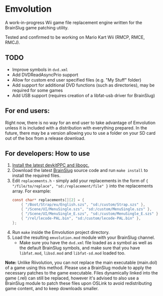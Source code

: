 # Emvolution

A work-in-progress Wii game file replacement engine written for the BrainSlug game patching utility.

Tested and confirmed to be working on Mario Kart Wii (RMCP, RMCE, RMCJ).

## TODO

- Improve symbols in `dvd.xml`
- Add DVDReadAsyncPrio support
- Allow for custom end user specified files (e.g. "My Stuff" folder)
- Add support for additional DVD functions (such as directories), may be required for some games
- Add USB support (requires creation of a libfat-usb driver for BrainSlug)

## For end users:

Right now, there is no way for an end user to take advantage of Emvolution unless it is included with a distribution with everything prepared. In the future, there may be a version allowing you to use a folder on your SD card out of the box from a release download.

## For developers: How to use

1. [Install the latest devkitPPC and libogc.](https://devkitpro.org/wiki/Getting_Started)
2. Download the latest [BrainSlug](https://github.com/Chadderz121/brainslug-wii) source code and run `make install` to install the required files.
3. Edit `replacements.h` - simply add your replacements in the form of `{ "/file/to/replace", "sd:/replacement/file" }` into the replacements array. For example:
    ```c
    const char* replacements[][2] = {
        { "/Boot/Strap/eu/English.szs", "sd:/custom/Strap.szs" },
        { "/Scene/UI/MenuSingle.szs", "sd:/custom/MenuSingle.szs" },
        { "/Scene/UI/MenuSingle_E.szs", "sd:/custom/MenuSingle_E.szs" },
        { "/rel/lecode-PAL.bin", "sd:/custom/lecode-PAL.bin" },
    };
    ```
4. Run `make` inside the Emvolution project directory.
5. Load the resulting `emvolution.mod` module with your BrainSlug channel.
    - Make sure you have the `dvd.xml` file loaded as a symbol as well as the default BrainSlug symbols, and make sure that you have `libfat.mod`, `libsd.mod` and `libfat-sd.mod` loaded too.

**Note:** Unlike Riivolution, you can not replace the main executable (main.dol) of a game using this method. Please use a BrainSlug module to apply the necessary patches to the game executable. Files dynamically linked into the game (.rel) can still be replaced, however it's advised to also use a BrainSlug module to patch these files upon OSLink to avoid redistributing game content, and to keep downloads smaller.
